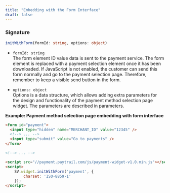 ```yaml
---
title: "Embedding with the Form Interface"
draft: false
---
```


### Signature

```ts
initWithForm(formId: string, options: object)
```

- `formId: string` \
The form element ID value data is sent to the payment service. The form element is replaced with a payment selection element once it has been downloaded. If JavaScript is not enabled, the customer can send this form normally and go to the payment selection page. Therefore, remember to keep a visible send button in the form.

- `options: object` \
Options is a data structure, which allows adding extra parameters for the design and functionality of the payment method selection page widget. The parameters are described in parameters.

**Example: Payment method selection page embedding with form interface**

```html
<form id="payment">
  <input type="hidden" name="MERCHANT_ID" value="12345" />
  <!--> ... -->
  <input type="submit" value="Go to payments" />
</form>

<!--> ... -->

<script src="//payment.paytrail.com/js/payment-widget-v1.0.min.js"></script>
<script>
    SV.widget.initWithForm('payment', {
        charset: 'ISO-8859-1'
    });
</script>
```
